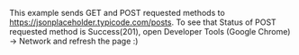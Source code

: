 This example sends GET and POST requested methods to https://jsonplaceholder.typicode.com/posts.
To see that Status of POST requested method is Success(201), open Developer Tools (Google Chrome) -> Network and refresh the page :)  
